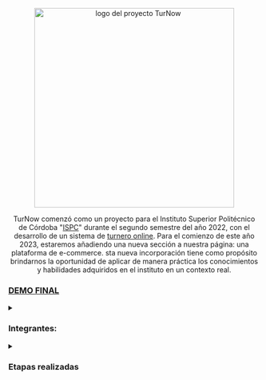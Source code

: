 <p align="center">
  <img width="400" alt= "logo del proyecto TurNow" src=https://user-images.githubusercontent.com/96992783/232926965-98cc1b9a-2bee-419c-b618-ffb7c16601fe.png>
</p>

<p align="center">
  TurNow comenzó como un proyecto para el Instituto Superior Politécnico de Córdoba "<a href="https://www.ispc.edu.ar/">ISPC</a>" durante el segundo semestre del año 2022,
  con el desarrollo de un sistema de <a href="https://github.com/TEAM-ISPC/Proyecto-Integrador-Full-Stack.git">turnero online</a>.  
  Para el comienzo de este año 2023, estaremos añadiendo una nueva sección a nuestra página: una plataforma de e-commerce. 
  sta nueva incorporación tiene como propósito brindarnos la oportunidad de aplicar de manera práctica los conocimientos y 
  habilidades adquiridos en el instituto en un contexto real.
</p>

  <a href = "https://drive.google.com/drive/folders/1hKpAot0eIbenEPAJK0tKE-QfhRHYhih7?usp=sharing"><h3>DEMO FINAL</h3></a>

  <details> 
  <summary><H3>Integrantes:</H3></summary>
  <ul>
  <li><a href="https://github.com/agustinrios263">Agustin Rios</a>
  <li><a href="https://github.com/deboraaltamira">Débora Altamira</a> <i>(decidió no continuar)</i> 
  <li><a href="https://github.com/memaluna">Emanuel Luna</a> <i>(no continuó por motivos personales)</i>
  <li><a href="https://github.com/exequiel2k">Exequiel Diaz</a> <i>(no continuó por motivos personales)</i>
  <li><a href="https://github.com/GiulianaDeEt">Giuliana Dealbera Etchechoury</a></li>
  <li><a href="https://github.com/juanpisoni">Juan Pisoni</a> <i>(decidió no continuar)</i>
  <li><a href="https://github.com/LucasJuarez3416">Lucas Juárez</a>
  <li><a href="https://github.com/solefanjbj">Maria Soledad Caro</a>  
  <li>Marina Victoria Sanchez <i>(se decidió que no continuaría en el proyecto debido a dificultades para adaptarse)</i>
  </ul>
  </details>
  
  <details>
  <summary><H3>Etapas realizadas</H3></summary>
  <H4><i>SPRINT 0.</i></H4>
  <ul>
  <li>Agregar Issues como Historia de Usuarios, respetando la nomenclatura sugerida. </li>
  <li>Crear Milestone por Sprints. </li>
  <li>Crear Wiki con registro de ceremonias por SPRINT (daily, review,retrospective) y novedades del equipo. </li>
  <li>Completar e incluir la documentación IEEE830 con la nueva parte e-commerce. </li>
  <li>Crear tablero kanban (Product Backlog, ToDo, In process, Finished). </li>
  <li>Crear diagramas casos de uso. </li>
  <li>Crear diagramas de clase. </li>
  <li>Mejorar el modelo de datos lógico en base a los nuevos requerimientos (e-commerce). </li>
  <li>Revisar la estructura web semátntica, responsive (RWD). </li>
  </ul>
  
  <H4><i>SPRINT 1.</i></H4>
  <ul>
  <li>Mantener actualizado el flujo de las Issues. </li>
  <li>Crear SPA con módulos, componentes y routin en Angular. </li>
  <li>Implementar las clases en Python en base al diagrama de clases. </li>
  <li>Diseñar un script legile de la base de datos en MySQL</li>
  <li>Corregir, si es necesario, el diagramas casos de uso</li>
  <li>Corregir, si es necesario, el diagramas de clases</li>
  <li>Corregir, si es necesario, el diagramas de entidad-relación</li>
  <li>Corregir, si es necesario, el modelo relacional.</li>
  <li>Realizar las tablas actualizadas de la normalización.</li>
  </ul>

  <H4><i>SPRINT 2.</i></H4>
  <ul>
  <li>Crear servicios que consuman un API Rest de prueba. </li>
  <li>Inyectar a los componentes los correspondientes servicios a fin de que puedas acceder a los datos y mostrarlos por pantalla. </li>
  <li>Incorporar la programación reactiva mediante observables para la comunicación entre servicios y componentes. </li>
  <li>Establecer el modelo de base de datos del primer sprint en Django usando clases.</li>
  <li>Establecer el sistema de usuarios en Django-Admin (registro, login y roles).</li>
  <li>Crear un ABM de productos/servicios utilizando el panel de control de Django.</li>
  </ul>

  <H4><i>SPRINT 3.</i></H4>
  <ul>
  <li>Incorporar formularios reactivos de registro y login para la autenticación. </li>
  <li>Incorporar formularios para la manipulación (alta) de servicios/productos/suscripción. </li>
  <li>Conexión del front end con el back end para el registro e inicio de sesión. </li>
  <li>Conexión del front end con el back end para almacenar los datos de los productos/servicios y detalles de producto/servicio en la DB a través del modelo en Django.</li>
  <li>Crear registro y login de usuario desde el back end.</li>
  <li>Alta de al menos 3 productos/servicios/suscripción.</li>
  <li>Crear un dashboard con módulos planteados en la maquetación del front end.</li>    
  </ul>

   <H4><i>SPRINT 4.</i></H4>
  <ul>
  <li>Crear un tablero de control para usuarios. </li>
    <ul>
      <li>Mostrar catálogo con mínimo 3 productos</li>
      <li>Seleccionar para comprar</li>
      <li>Simular pagon con API Mercado Pago</li>
    </ul>
  <li>Crear un tablero de control administrador CRUD básico funcional de producto y cliente. </li>
  <li>Demo final. </li>    
  </ul>
  </details>
